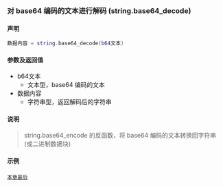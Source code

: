 ### 对 base64 编码的文本进行解码 \(**string\.base64\_decode**\)


#### 声明
```lua
数据内容 = string.base64_decode(b64文本)
```


#### 参数及返回值
- b64文本
    - 文本型，base64 编码的文本
- 数据内容
    - 字符串型，返回解码后的字符串


#### 说明
> string\.base64\_encode 的反函数，将 base64 编码的文本转换回字符串 (或二进制数据块)  


#### 示例  
[`本章最后`](/Handbook/ext-string/samples.md)  

